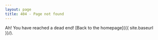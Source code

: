 ```yaml
---
layout: page
title: 404 - Page not found
---
```


Ah! You have reached a dead end! [Back to the homepage]({{ site.baseurl }}/).

